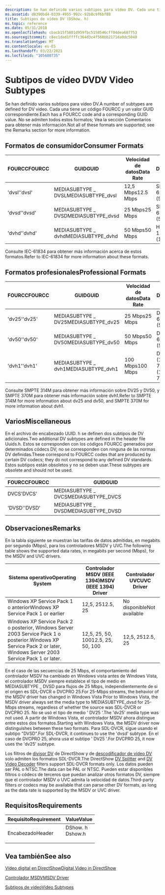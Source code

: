 ```yaml
---
description: Se han definido varios subtipos para vídeo DV. Cada una tiene un código FOURCC y un valor GUID correspondiente. No se admiten todos estos formatos; Vea la sección Comentarios para obtener más información.
ms.assetid: d8390bd4-0339-4955-992c-92b8c9f6bf88
title: Subtipos de vídeo DV (DShow. h)
ms.topic: reference
ms.date: 05/31/2018
ms.openlocfilehash: cbacb15f5801d959fbc5150546cff04dea687753
ms.sourcegitcommit: c8ec1ded1ffffc364d3c4f560bb2171da0dc5040
ms.translationtype: MT
ms.contentlocale: es-ES
ms.lasthandoff: 03/22/2021
ms.locfileid: "105680735"
---
```

# <a name="dv-video-subtypes"></a><span data-ttu-id="223b5-105">Subtipos de vídeo DV</span><span class="sxs-lookup"><span data-stu-id="223b5-105">DV Video Subtypes</span></span>

<span data-ttu-id="223b5-106">Se han definido varios subtipos para vídeo DV.</span><span class="sxs-lookup"><span data-stu-id="223b5-106">A number of subtypes are defined for DV video.</span></span> <span data-ttu-id="223b5-107">Cada una tiene un código FOURCC y un valor GUID correspondiente.</span><span class="sxs-lookup"><span data-stu-id="223b5-107">Each has a FOURCC code and a corresponding GUID value.</span></span> <span data-ttu-id="223b5-108">No se admiten todos estos formatos; Vea la sección Comentarios para obtener más información.</span><span class="sxs-lookup"><span data-stu-id="223b5-108">Not all of these formats are supported; see the Remarks section for more information.</span></span>

## <a name="consumer-formats"></a><span data-ttu-id="223b5-109">Formatos de consumidor</span><span class="sxs-lookup"><span data-stu-id="223b5-109">Consumer Formats</span></span>



| <span data-ttu-id="223b5-110">FOURCC</span><span class="sxs-lookup"><span data-stu-id="223b5-110">FOURCC</span></span> | <span data-ttu-id="223b5-111">GUID</span><span class="sxs-lookup"><span data-stu-id="223b5-111">GUID</span></span>               | <span data-ttu-id="223b5-112">Velocidad de datos</span><span class="sxs-lookup"><span data-stu-id="223b5-112">Data Rate</span></span> | <span data-ttu-id="223b5-113">Descripción</span><span class="sxs-lookup"><span data-stu-id="223b5-113">Description</span></span>                  |
|--------|--------------------|-----------|------------------------------|
| <span data-ttu-id="223b5-114">'dvsl'</span><span class="sxs-lookup"><span data-stu-id="223b5-114">'dvsl'</span></span> | <span data-ttu-id="223b5-115">MEDIASUBTYPE \_ DVSL</span><span class="sxs-lookup"><span data-stu-id="223b5-115">MEDIASUBTYPE\_dvsl</span></span> | <span data-ttu-id="223b5-116">12,5 Mbps</span><span class="sxs-lookup"><span data-stu-id="223b5-116">12.5 Mbps</span></span> | <span data-ttu-id="223b5-117">SD-DVCR (525-60 o 625-50)</span><span class="sxs-lookup"><span data-stu-id="223b5-117">SD-DVCR (525-60 or 625-50)</span></span>   |
| <span data-ttu-id="223b5-118">'dvsd'</span><span class="sxs-lookup"><span data-stu-id="223b5-118">'dvsd'</span></span> | <span data-ttu-id="223b5-119">MEDIASUBTYPE \_ DVSD</span><span class="sxs-lookup"><span data-stu-id="223b5-119">MEDIASUBTYPE\_dvsd</span></span> | <span data-ttu-id="223b5-120">25 Mbps</span><span class="sxs-lookup"><span data-stu-id="223b5-120">25 Mbps</span></span>   | <span data-ttu-id="223b5-121">SDL-DVCR (525-60 o 625-50)</span><span class="sxs-lookup"><span data-stu-id="223b5-121">SDL-DVCR (525-60 or 625-50)</span></span>  |
| <span data-ttu-id="223b5-122">'dvhd'</span><span class="sxs-lookup"><span data-stu-id="223b5-122">'dvhd'</span></span> | <span data-ttu-id="223b5-123">MEDIASUBTYPE \_ dvhd</span><span class="sxs-lookup"><span data-stu-id="223b5-123">MEDIASUBTYPE\_dvhd</span></span> | <span data-ttu-id="223b5-124">50 Mbps</span><span class="sxs-lookup"><span data-stu-id="223b5-124">50 Mbps</span></span>   | <span data-ttu-id="223b5-125">HD-DVCR (1125-60 o 1250-50)</span><span class="sxs-lookup"><span data-stu-id="223b5-125">HD-DVCR (1125-60 or 1250-50)</span></span> |



 

<span data-ttu-id="223b5-126">Consulte IEC-61834 para obtener más información acerca de estos formatos.</span><span class="sxs-lookup"><span data-stu-id="223b5-126">Refer to IEC-61834 for more information about these formats.</span></span>

## <a name="professional-formats"></a><span data-ttu-id="223b5-127">Formatos profesionales</span><span class="sxs-lookup"><span data-stu-id="223b5-127">Professional Formats</span></span>



| <span data-ttu-id="223b5-128">FOURCC</span><span class="sxs-lookup"><span data-stu-id="223b5-128">FOURCC</span></span> | <span data-ttu-id="223b5-129">GUID</span><span class="sxs-lookup"><span data-stu-id="223b5-129">GUID</span></span>               | <span data-ttu-id="223b5-130">Velocidad de datos</span><span class="sxs-lookup"><span data-stu-id="223b5-130">Data Rate</span></span> | <span data-ttu-id="223b5-131">Descripción</span><span class="sxs-lookup"><span data-stu-id="223b5-131">Description</span></span>                                 |
|--------|--------------------|-----------|---------------------------------------------|
| <span data-ttu-id="223b5-132">'dv25'</span><span class="sxs-lookup"><span data-stu-id="223b5-132">'dv25'</span></span> | <span data-ttu-id="223b5-133">MEDIASUBTYPE \_ DV25</span><span class="sxs-lookup"><span data-stu-id="223b5-133">MEDIASUBTYPE\_dv25</span></span> | <span data-ttu-id="223b5-134">25 Mbps</span><span class="sxs-lookup"><span data-stu-id="223b5-134">25 Mbps</span></span>   | <span data-ttu-id="223b5-135">DVCPRO 25 (525-60 o 625-50).</span><span class="sxs-lookup"><span data-stu-id="223b5-135">DVCPRO 25 (525-60 or 625-50).</span></span>               |
| <span data-ttu-id="223b5-136">'dv50'</span><span class="sxs-lookup"><span data-stu-id="223b5-136">'dv50'</span></span> | <span data-ttu-id="223b5-137">MEDIASUBTYPE \_ DV50</span><span class="sxs-lookup"><span data-stu-id="223b5-137">MEDIASUBTYPE\_dv50</span></span> | <span data-ttu-id="223b5-138">50 Mbps</span><span class="sxs-lookup"><span data-stu-id="223b5-138">50 Mbps</span></span>   | <span data-ttu-id="223b5-139">DVCPRO 50 (525-60 o 625-50)</span><span class="sxs-lookup"><span data-stu-id="223b5-139">DVCPRO 50 (525-60 or 625-50)</span></span>                |
| <span data-ttu-id="223b5-140">'dvh1'</span><span class="sxs-lookup"><span data-stu-id="223b5-140">'dvh1'</span></span> | <span data-ttu-id="223b5-141">MEDIASUBTYPE \_ dvh1</span><span class="sxs-lookup"><span data-stu-id="223b5-141">MEDIASUBTYPE\_dvh1</span></span> | <span data-ttu-id="223b5-142">100 Mbps</span><span class="sxs-lookup"><span data-stu-id="223b5-142">100 Mbps</span></span>  | <span data-ttu-id="223b5-143">DVCPRO 100 (1080/60i, 1080/50i o 720/60P)</span><span class="sxs-lookup"><span data-stu-id="223b5-143">DVCPRO 100 (1080/60i, 1080/50i, or 720/60P)</span></span> |



 

<span data-ttu-id="223b5-144">Consulte SMPTE 314M para obtener más información sobre DV25 y DV50, y SMPTE 370M para obtener más información sobre dvh1.</span><span class="sxs-lookup"><span data-stu-id="223b5-144">Refer to SMPTE 314M for more information about dv25 and dv50, and SMPTE 370M for more information about dvh1.</span></span>

## <a name="miscellaneous"></a><span data-ttu-id="223b5-145">Varios</span><span class="sxs-lookup"><span data-stu-id="223b5-145">Miscellaneous</span></span>

<span data-ttu-id="223b5-146">En el archivo de encabezado UUID. h se definen dos subtipos de DV adicionales.</span><span class="sxs-lookup"><span data-stu-id="223b5-146">Two additional DV subtypes are defined in the header file Uuids.h.</span></span> <span data-ttu-id="223b5-147">Estos se corresponden con los códigos FOURCC generados por determinados códecs DV; no se corresponden con ninguna de las normas DV definidas.</span><span class="sxs-lookup"><span data-stu-id="223b5-147">These correspond to FOURCC codes that are produced by certain DV codecs; they do not correspond to any defined DV standards.</span></span> <span data-ttu-id="223b5-148">Estos subtipos están obsoletos y no se deben usar.</span><span class="sxs-lookup"><span data-stu-id="223b5-148">These subtypes are obsolete and should not be used.</span></span>



| <span data-ttu-id="223b5-149">FOURCC</span><span class="sxs-lookup"><span data-stu-id="223b5-149">FOURCC</span></span> | <span data-ttu-id="223b5-150">GUID</span><span class="sxs-lookup"><span data-stu-id="223b5-150">GUID</span></span>               |
|--------|--------------------|
| <span data-ttu-id="223b5-151">DVCS</span><span class="sxs-lookup"><span data-stu-id="223b5-151">'DVCS'</span></span> | <span data-ttu-id="223b5-152">MEDIASUBTYPE \_ DVCS</span><span class="sxs-lookup"><span data-stu-id="223b5-152">MEDIASUBTYPE\_DVCS</span></span> |
| <span data-ttu-id="223b5-153">'DVSD'</span><span class="sxs-lookup"><span data-stu-id="223b5-153">'DVSD'</span></span> | <span data-ttu-id="223b5-154">MEDIASUBTYPE \_ DVSD</span><span class="sxs-lookup"><span data-stu-id="223b5-154">MEDIASUBTYPE\_DVSD</span></span> |



 

## <a name="remarks"></a><span data-ttu-id="223b5-155">Observaciones</span><span class="sxs-lookup"><span data-stu-id="223b5-155">Remarks</span></span>

<span data-ttu-id="223b5-156">En la tabla siguiente se muestran las tarifas de datos admitidas, en megabits por segundo (Mbps), para los controladores MSDV y UVC.</span><span class="sxs-lookup"><span data-stu-id="223b5-156">The following table shows the supported data rates, in megabits per second (Mbps), for the MSDV and UVC drivers.</span></span>



| <span data-ttu-id="223b5-157">Sistema operativo</span><span class="sxs-lookup"><span data-stu-id="223b5-157">Operating System</span></span>                                                                 | <span data-ttu-id="223b5-158">Controlador MSDV (IEEE 1394)</span><span class="sxs-lookup"><span data-stu-id="223b5-158">MSDV (IEEE 1394) Driver</span></span> | <span data-ttu-id="223b5-159">Controlador UVC</span><span class="sxs-lookup"><span data-stu-id="223b5-159">UVC Driver</span></span>    |
|----------------------------------------------------------------------------------|-------------------------|---------------|
| <span data-ttu-id="223b5-160">Windows XP Service Pack 1 o anterior</span><span class="sxs-lookup"><span data-stu-id="223b5-160">Windows XP Service Pack 1 or earlier</span></span>                                             | <span data-ttu-id="223b5-161">12,5, 25</span><span class="sxs-lookup"><span data-stu-id="223b5-161">12.5, 25</span></span>                | <span data-ttu-id="223b5-162">No disponible</span><span class="sxs-lookup"><span data-stu-id="223b5-162">Not available</span></span> |
| <span data-ttu-id="223b5-163">Windows XP Service Pack 2 o posterior, Windows Server 2003 Service Pack 1 o posterior.</span><span class="sxs-lookup"><span data-stu-id="223b5-163">Windows XP Service Pack 2 or later, Windows Server 2003 Service Pack 1 or later.</span></span> | <span data-ttu-id="223b5-164">12,5, 25, 50, 100</span><span class="sxs-lookup"><span data-stu-id="223b5-164">12.5, 25, 50, 100</span></span>       | <span data-ttu-id="223b5-165">12,5, 25</span><span class="sxs-lookup"><span data-stu-id="223b5-165">12.5, 25</span></span>      |



 

<span data-ttu-id="223b5-166">En el caso de las secuencias de 25 Mbps, el comportamiento del controlador MSDV ha cambiado en Windows vista antes de Windows Vista, el controlador MSDV siempre establece el tipo de medio en MEDIASUBTYPE \_ DVSD para flujos de 25 Mbps, independientemente de si el origen es SDL-DVCR o DVCPRO 25.</span><span class="sxs-lookup"><span data-stu-id="223b5-166">For 25-Mbps streams, the behavior of the MSDV driver has changed in Windows Vista Prior to Windows Vista, the MSDV driver always set the media type to MEDIASUBTYPE\_dvsd for 25-Mbps streams, regardless of whether the source was SDL-DVCR or DVCPRO 25.</span></span> <span data-ttu-id="223b5-167">No se usó el tipo de medio ' DV25 '.</span><span class="sxs-lookup"><span data-stu-id="223b5-167">The 'dv25' media type was not used.</span></span> <span data-ttu-id="223b5-168">A partir de Windows Vista, el controlador MSDV ahora distingue entre estos dos formatos.</span><span class="sxs-lookup"><span data-stu-id="223b5-168">Starting with Windows Vista, the MSDV driver now distinguishes between these two formats.</span></span> <span data-ttu-id="223b5-169">Para SDL-DVCR, sigue usando el subtipo "DVSD".</span><span class="sxs-lookup"><span data-stu-id="223b5-169">For SDL-DVCR, it continues to use the 'dvsd' subtype.</span></span> <span data-ttu-id="223b5-170">En el caso de DVCPRO 25, ahora usa el subtipo ' DV25 '.</span><span class="sxs-lookup"><span data-stu-id="223b5-170">For DVCPRO 25, it now uses the 'dv25' subtype.</span></span>

<span data-ttu-id="223b5-171">Los filtros de [divisor DV](dv-splitter-filter.md) de DirectShow y de [descodificador de vídeo DV](dv-video-decoder-filter.md) solo admiten los formatos SDL-DVCR.</span><span class="sxs-lookup"><span data-stu-id="223b5-171">The DirectShow [DV Splitter](dv-splitter-filter.md) and [DV Video Decoder](dv-video-decoder-filter.md) filters support SDL-DVCR formats only.</span></span> <span data-ttu-id="223b5-172">Los datos pueden ser PAL o NTSC.</span><span class="sxs-lookup"><span data-stu-id="223b5-172">The data can be PAL or NTSC.</span></span> <span data-ttu-id="223b5-173">Pueden estar disponibles filtros o códecs de terceros que puedan analizar otros formatos DV, siempre que el controlador MSDV o UVC admita la velocidad de datos.</span><span class="sxs-lookup"><span data-stu-id="223b5-173">Third-party filters or codecs may be available that can parse other DV formats, as long as the data rate is supported by the MSDV or UVC driver.</span></span>

## <a name="requirements"></a><span data-ttu-id="223b5-174">Requisitos</span><span class="sxs-lookup"><span data-stu-id="223b5-174">Requirements</span></span>



| <span data-ttu-id="223b5-175">Requisito</span><span class="sxs-lookup"><span data-stu-id="223b5-175">Requirement</span></span> | <span data-ttu-id="223b5-176">Value</span><span class="sxs-lookup"><span data-stu-id="223b5-176">Value</span></span> |
|-------------------|------------------------------------------------------------------------------------|
| <span data-ttu-id="223b5-177">Encabezado</span><span class="sxs-lookup"><span data-stu-id="223b5-177">Header</span></span><br/> | <dl> <span data-ttu-id="223b5-178"><dt>DShow. h</dt></span><span class="sxs-lookup"><span data-stu-id="223b5-178"><dt>Dshow.h</dt></span></span> </dl> |



## <a name="see-also"></a><span data-ttu-id="223b5-179">Vea también</span><span class="sxs-lookup"><span data-stu-id="223b5-179">See also</span></span>

<dl> <dt>

[<span data-ttu-id="223b5-180">Vídeo digital en DirectShow</span><span class="sxs-lookup"><span data-stu-id="223b5-180">Digital Video in DirectShow</span></span>](digital-video-in-directshow.md)
</dt> <dt>

[<span data-ttu-id="223b5-181">Controlador MSDV</span><span class="sxs-lookup"><span data-stu-id="223b5-181">MSDV Driver</span></span>](msdv-driver.md)
</dt> <dt>

[<span data-ttu-id="223b5-182">Subtipos de vídeo</span><span class="sxs-lookup"><span data-stu-id="223b5-182">Video Subtypes</span></span>](video-subtypes.md)
</dt> </dl>

 

 




